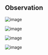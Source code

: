 ## Observation

![image](https://github.com/user-attachments/assets/fc5fae92-2289-47ee-aff7-1cd0b56b74ab)

![image](https://github.com/user-attachments/assets/3fd52cda-3d6d-4682-831f-11a90bb908fd)

![image](https://github.com/user-attachments/assets/9f122d43-893b-4a1e-a81c-a6baa6290771)

![image](https://github.com/user-attachments/assets/160a8ed6-3ffd-448c-9afc-352214484493)

